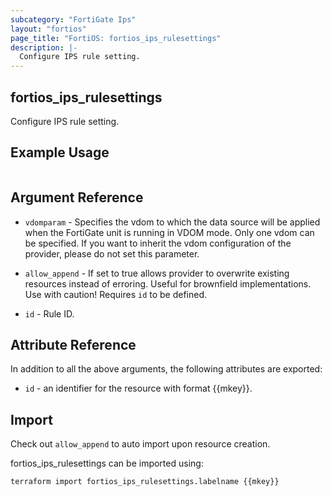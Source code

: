 ```yaml
---
subcategory: "FortiGate Ips"
layout: "fortios"
page_title: "FortiOS: fortios_ips_rulesettings"
description: |-
  Configure IPS rule setting.
---
```


## fortios_ips_rulesettings
Configure IPS rule setting.

## Example Usage

```hcl

```

## Argument Reference
* `vdomparam` - Specifies the vdom to which the data source will be applied when the FortiGate unit is running in VDOM mode. Only one vdom can be specified. If you want to inherit the vdom configuration of the provider, please do not set this parameter.
* `allow_append` - If set to true allows provider to overwrite existing resources instead of erroring. Useful for brownfield implementations. Use with caution! Requires `id` to be defined.

* `id` - Rule ID.

## Attribute Reference

In addition to all the above arguments, the following attributes are exported:
* `id` - an identifier for the resource with format {{mkey}}.

## Import

Check out `allow_append` to auto import upon resource creation.

fortios_ips_rulesettings can be imported using:
```sh
terraform import fortios_ips_rulesettings.labelname {{mkey}}
```
